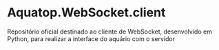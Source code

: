 # Aquatop.WebSocket.client
Repositório oficial destinado ao cliente de WebSocket, desenvolvido em Python, para realizar a interface do aquário com o servidor
